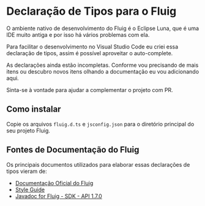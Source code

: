 # Declaração de Tipos para o Fluig

O ambiente nativo de desenvolvimento do Fluig é o Eclipse Luna, que é uma IDE muito antiga e por isso há vários
problemas com ela.

Para facilitar o desenvolvimento no Visual Studio Code eu criei essa declaração de tipos, assim é possível aproveitar
o auto-complete.

As declarações ainda estão incompletas. Conforme vou precisando de mais itens ou descubro novos itens olhando a
documentação eu vou adicionando aqui.

Sinta-se à vontade para ajudar a complementar o projeto com PR.

## Como instalar

Copie os arquivos `fluig.d.ts` e `jsconfig.json` para o diretório principal do seu projeto Fluig.

## Fontes de Documentação do Fluig

Os principais documentos utilizados para elaborar essas declarações de tipos vieram de:

- [Documentação Oficial do Fluig](https://tdn.totvs.com/display/public/fluig/DEV+fluig/)
- [Style Guide](https://style.fluig.com/)
- [Javadoc for Fluig - SDK - API 1.7.0](https://fluig.totvs.com/api/sdk/index.html?overview-summary.html)
